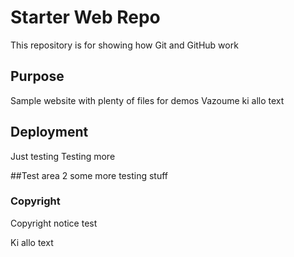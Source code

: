 # Starter Web Repo

This repository is for showing how Git and GitHub work

## Purpose

Sample website with plenty of files for demos
Vazoume ki allo text

## Deployment

Just testing
Testing more

##Test area 2
 some more testing stuff
 
### Copyright
  Copyright notice test
  
  Ki allo text